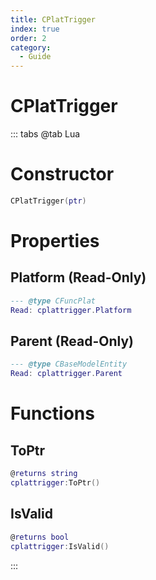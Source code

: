 ```yaml
---
title: CPlatTrigger
index: true
order: 2
category:
  - Guide
---
```


# CPlatTrigger

::: tabs
@tab Lua
# Constructor
```lua
CPlatTrigger(ptr)
```
# Properties
## Platform (Read-Only)
```lua
--- @type CFuncPlat
Read: cplattrigger.Platform
```
## Parent (Read-Only)
```lua
--- @type CBaseModelEntity
Read: cplattrigger.Parent
```
# Functions
## ToPtr
```lua
@returns string
cplattrigger:ToPtr()
```
## IsValid
```lua
@returns bool
cplattrigger:IsValid()
```

:::